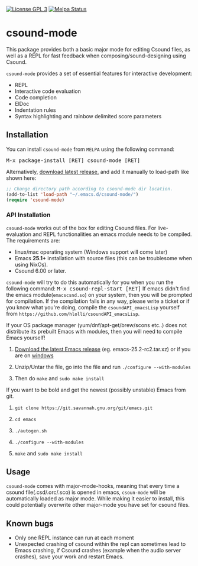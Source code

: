 [![License GPL 3][badge-license]][copying]
[![Melpa Status](http://melpa.milkbox.net/packages/csound-mode-badge.svg)](http://melpa.milkbox.net/#/csound-mode)


# csound-mode
This package provides both a basic major mode for editing Csound files,
as well as a REPL for fast feedback when composing/sound-designing using Csound.

`csound-mode` provides a set of essential features for interactive development:
* REPL
* Interactive code evaluation
* Code completion
* ElDoc
* Indentation rules
* Syntax highlighting and rainbow delimited score parameters

## Installation

You can install `csound-mode` from `MELPA` using the following command:

<kbd>M-x package-install [RET] csound-mode [RET]</kbd>

Alternatively, [download latest release.](https://github.com/hlolli/csound-mode/releases/download/v0.1.2/csound-mode-0.1.2.zip)
and add it manually to load-path like shown here:

```el
;; Change directory path according to csound-mode dir location.
(add-to-list 'load-path "~/.emacs.d/csound-mode/")
(require 'csound-mode)
```

### API Installation

`csound-mode` works out of the box for editing Csound files.
For live-evaluation and REPL functionalities an emacs module needs to be compiled. 
The requirements are:
* linux/mac operating system (Windows support will come later)
* Emacs **25.1+** installation with source files (this can be troublesome when using NixOs).
* Csound 6.00 or later.

`csound-mode` will try to do this automatically for you when you run the following command:
<kbd>M-x csound-repl-start [RET]</kbd>
If emacs didn't find the emacs module(`emacscsnd.so`) on your system, then you will be prompted for compilation.
If the compilation fails in any way, please write a ticket or if you know what you're doing, compile the `csoundAPI_emacsLisp` yourself from `https://github.com/hlolli/csoundAPI_emacsLisp`.

If your OS package manager (yum/dnf/apt-get/brew/scons etc..) does not distribute its prebuilt Emacs with modules,
then you will need to compile Emacs yourself!
1. [Download the latest Emacs release](http://alpha.gnu.org/gnu/emacs/pretest/) (eg. emacs-25.2-rc2.tar.xz) or if you are on [windows](http://alpha.gnu.org/gnu/emacs/pretest/windows/)

2. Unzip/Untar the file, go into the file and run `./configure --with-modules`

3. Then do `make` and `sudo make install`

If you want to be bold and get the newest (possibly unstable) Emacs from git.

1. `git clone https://git.savannah.gnu.org/git/emacs.git`

2. `cd emacs`

3. `./autogen.sh`

4. `./configure --with-modules`

5. `make` and `sudo make install`

## Usage

`csound-mode` comes with major-mode-hooks, meaning that every time a csound file(.csd/.orc/.sco) is opened in emacs, `csoun-mode` will be automatically loaded as major mode. While making it easier to install, this could potentially overwrite other major-mode you have set for csound files.

## Known bugs
* Only one REPL instance can run at each moment
* Unexpected crashing of csound within the repl can sometimes lead to Emacs crashing, if Csound crashes (example when the audio server crashes), save your work and restart Emacs.


[badge-license]: https://img.shields.io/badge/license-GPL_3-green.svg
[COPYING]: http://www.gnu.org/copyleft/gpl.html
